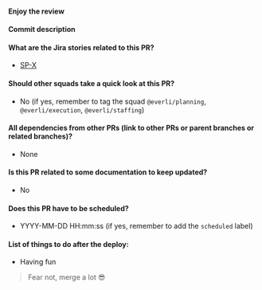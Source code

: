 #### Enjoy the review

#### Commit description

#### What are the Jira stories related to this PR?
- [SP-X](https://s24srl.atlassian.net/browse/SP-X)

#### Should other squads take a quick look at this PR?
- No (if yes, remember to tag the squad `@everli/planning`, `@everli/execution`, `@everli/staffing`)

#### All dependencies from other PRs (link to other PRs or parent branches or related branches)?
- None

#### Is this PR related to some documentation to keep updated?
- No

#### Does this PR have to be scheduled?
- YYYY-MM-DD HH:mm:ss (if yes, remember to add the `scheduled` label)

#### List of things to do after the deploy:
- Having fun

> Fear not, merge a lot :sunglasses:
